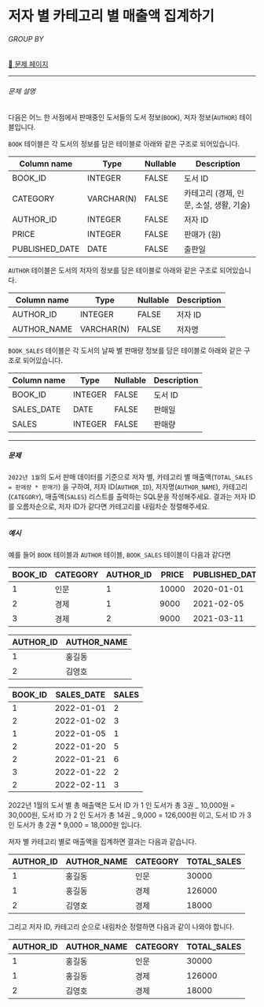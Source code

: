 # 저자 별 카테고리 별 매출액 집계하기

###### GROUP BY

[:link: 문제 페이지](https://school.programmers.co.kr/learn/courses/30/lessons/144856)

---

###### 문제 설명

다음은 어느 한 서점에서 판매중인 도서들의 도서 정보(`BOOK`), 저자 정보(`AUTHOR`) 테이블입니다.

`BOOK` 테이블은 각 도서의 정보를 담은 테이블로 아래와 같은 구조로 되어있습니다.

| Column name    | Type       | Nullable | Description                             |
| -------------- | ---------- | -------- | --------------------------------------- |
| BOOK_ID        | INTEGER    | FALSE    | 도서 ID                                 |
| CATEGORY       | VARCHAR(N) | FALSE    | 카테고리 (경제, 인문, 소설, 생활, 기술) |
| AUTHOR_ID      | INTEGER    | FALSE    | 저자 ID                                 |
| PRICE          | INTEGER    | FALSE    | 판매가 (원)                             |
| PUBLISHED_DATE | DATE       | FALSE    | 출판일                                  |

`AUTHOR` 테이블은 도서의 저자의 정보를 담은 테이블로 아래와 같은 구조로 되어있습니다.

| Column name | Type       | Nullable | Description |
| ----------- | ---------- | -------- | ----------- |
| AUTHOR_ID   | INTEGER    | FALSE    | 저자 ID     |
| AUTHOR_NAME | VARCHAR(N) | FALSE    | 저자명      |

`BOOK_SALES` 테이블은 각 도서의 날짜 별 판매량 정보를 담은 테이블로 아래와 같은 구조로 되어있습니다.

| Column name | Type    | Nullable | Description |
| ----------- | ------- | -------- | ----------- |
| BOOK_ID     | INTEGER | FALSE    | 도서 ID     |
| SALES_DATE  | DATE    | FALSE    | 판매일      |
| SALES       | INTEGER | FALSE    | 판매량      |

---

##### 문제

`2022년 1월`의 도서 판매 데이터를 기준으로 저자 별, 카테고리 별 매출액(`TOTAL_SALES = 판매량 * 판매가`) 을 구하여, 저자 ID(`AUTHOR_ID`), 저자명(`AUTHOR_NAME`), 카테고리(`CATEGORY`), 매출액(`SALES`) 리스트를 출력하는 SQL문을 작성해주세요.
결과는 저자 ID를 오름차순으로, 저자 ID가 같다면 카테고리를 내림차순 정렬해주세요.

---

##### 예시

예를 들어 `BOOK` 테이블과 `AUTHOR` 테이블, `BOOK_SALES` 테이블이 다음과 같다면

| BOOK_ID | CATEGORY | AUTHOR_ID | PRICE | PUBLISHED_DATE |
| ------- | -------- | --------- | ----- | -------------- |
| 1       | 인문     | 1         | 10000 | 2020-01-01     |
| 2       | 경제     | 1         | 9000  | 2021-02-05     |
| 3       | 경제     | 2         | 9000  | 2021-03-11     |

| AUTHOR_ID | AUTHOR_NAME |
| --------- | ----------- |
| 1         | 홍길동      |
| 2         | 김영호      |

| BOOK_ID | SALES_DATE | SALES |
| ------- | ---------- | ----- |
| 1       | 2022-01-01 | 2     |
| 2       | 2022-01-02 | 3     |
| 1       | 2022-01-05 | 1     |
| 2       | 2022-01-20 | 5     |
| 2       | 2022-01-21 | 6     |
| 3       | 2022-01-22 | 2     |
| 2       | 2022-02-11 | 3     |

2022년 1월의 도서 별 총 매출액은 도서 ID 가 1 인 도서가 총 3권 _ 10,000원 = 30,000원, 도서 ID 가 2 인 도서가 총 14권 _ 9,000 = 126,000원 이고, 도서 ID 가 3 인 도서가 총 2권 \* 9,000 = 18,000원 입니다.

저자 별 카테고리 별로 매출액을 집계하면 결과는 다음과 같습니다.

| AUTHOR_ID | AUTHOR_NAME | CATEGORY | TOTAL_SALES |
| --------- | ----------- | -------- | ----------- |
| 1         | 홍길동      | 인문     | 30000       |
| 1         | 홍길동      | 경제     | 126000      |
| 2         | 김영호      | 경제     | 18000       |

그리고 저자 ID, 카테고리 순으로 내림차순 정렬하면 다음과 같이 나와야 합니다.

| AUTHOR_ID | AUTHOR_NAME | CATEGORY | TOTAL_SALES |
| --------- | ----------- | -------- | ----------- |
| 1         | 홍길동      | 인문     | 30000       |
| 1         | 홍길동      | 경제     | 126000      |
| 2         | 김영호      | 경제     | 18000       |
